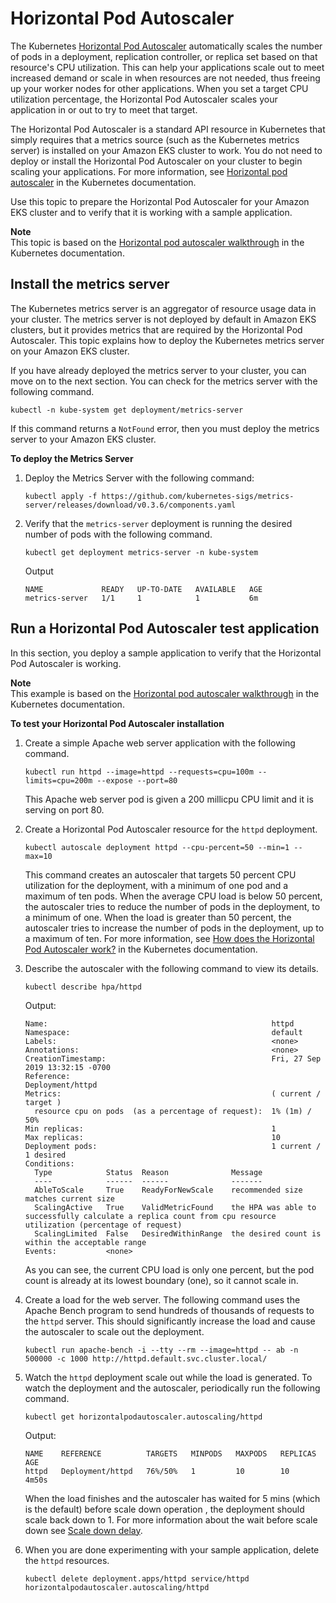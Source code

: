 # Horizontal Pod Autoscaler<a name="horizontal-pod-autoscaler"></a>

The Kubernetes [Horizontal Pod Autoscaler](https://kubernetes.io/docs/tasks/run-application/horizontal-pod-autoscale/) automatically scales the number of pods in a deployment, replication controller, or replica set based on that resource's CPU utilization\. This can help your applications scale out to meet increased demand or scale in when resources are not needed, thus freeing up your worker nodes for other applications\. When you set a target CPU utilization percentage, the Horizontal Pod Autoscaler scales your application in or out to try to meet that target\.

The Horizontal Pod Autoscaler is a standard API resource in Kubernetes that simply requires that a metrics source \(such as the Kubernetes metrics server\) is installed on your Amazon EKS cluster to work\. You do not need to deploy or install the Horizontal Pod Autoscaler on your cluster to begin scaling your applications\. For more information, see [Horizontal pod autoscaler](https://kubernetes.io/docs/tasks/run-application/horizontal-pod-autoscale/) in the Kubernetes documentation\.

Use this topic to prepare the Horizontal Pod Autoscaler for your Amazon EKS cluster and to verify that it is working with a sample application\.

**Note**  
This topic is based on the [Horizontal pod autoscaler walkthrough](https://kubernetes.io/docs/tasks/run-application/horizontal-pod-autoscale-walkthrough/) in the Kubernetes documentation\.

## Install the metrics server<a name="hpa-install-metrics-server"></a>

The Kubernetes metrics server is an aggregator of resource usage data in your cluster\. The metrics server is not deployed by default in Amazon EKS clusters, but it provides metrics that are required by the Horizontal Pod Autoscaler\. This topic explains how to deploy the Kubernetes metrics server on your Amazon EKS cluster\.

If you have already deployed the metrics server to your cluster, you can move on to the next section\. You can check for the metrics server with the following command\.

```
kubectl -n kube-system get deployment/metrics-server
```

If this command returns a `NotFound` error, then you must deploy the metrics server to your Amazon EKS cluster\.

**To deploy the Metrics Server**

1. Deploy the Metrics Server with the following command:

   ```
   kubectl apply -f https://github.com/kubernetes-sigs/metrics-server/releases/download/v0.3.6/components.yaml
   ```

1. Verify that the `metrics-server` deployment is running the desired number of pods with the following command\.

   ```
   kubectl get deployment metrics-server -n kube-system
   ```

   Output

   ```
   NAME             READY   UP-TO-DATE   AVAILABLE   AGE
   metrics-server   1/1     1            1           6m
   ```

## Run a Horizontal Pod Autoscaler test application<a name="hpa-sample-app"></a>

In this section, you deploy a sample application to verify that the Horizontal Pod Autoscaler is working\.

**Note**  
This example is based on the [Horizontal pod autoscaler walkthrough](https://kubernetes.io/docs/tasks/run-application/horizontal-pod-autoscale-walkthrough/) in the Kubernetes documentation\.

**To test your Horizontal Pod Autoscaler installation**

1. Create a simple Apache web server application with the following command\.

   ```
   kubectl run httpd --image=httpd --requests=cpu=100m --limits=cpu=200m --expose --port=80
   ```

   This Apache web server pod is given a 200 millicpu CPU limit and it is serving on port 80\.

1. Create a Horizontal Pod Autoscaler resource for the `httpd` deployment\.

   ```
   kubectl autoscale deployment httpd --cpu-percent=50 --min=1 --max=10
   ```

   This command creates an autoscaler that targets 50 percent CPU utilization for the deployment, with a minimum of one pod and a maximum of ten pods\. When the average CPU load is below 50 percent, the autoscaler tries to reduce the number of pods in the deployment, to a minimum of one\. When the load is greater than 50 percent, the autoscaler tries to increase the number of pods in the deployment, up to a maximum of ten\. For more information, see [How does the Horizontal Pod Autoscaler work?](https://kubernetes.io/docs/tasks/run-application/horizontal-pod-autoscale/#how-does-the-horizontal-pod-autoscaler-work) in the Kubernetes documentation\.

1. Describe the autoscaler with the following command to view its details\.

   ```
   kubectl describe hpa/httpd
   ```

   Output:

   ```
   Name:                                                  httpd
   Namespace:                                             default
   Labels:                                                <none>
   Annotations:                                           <none>
   CreationTimestamp:                                     Fri, 27 Sep 2019 13:32:15 -0700
   Reference:                                             Deployment/httpd
   Metrics:                                               ( current / target )
     resource cpu on pods  (as a percentage of request):  1% (1m) / 50%
   Min replicas:                                          1
   Max replicas:                                          10
   Deployment pods:                                       1 current / 1 desired
   Conditions:
     Type            Status  Reason              Message
     ----            ------  ------              -------
     AbleToScale     True    ReadyForNewScale    recommended size matches current size
     ScalingActive   True    ValidMetricFound    the HPA was able to successfully calculate a replica count from cpu resource utilization (percentage of request)
     ScalingLimited  False   DesiredWithinRange  the desired count is within the acceptable range
   Events:           <none>
   ```

   As you can see, the current CPU load is only one percent, but the pod count is already at its lowest boundary \(one\), so it cannot scale in\.

1. Create a load for the web server\. The following command uses the Apache Bench program to send hundreds of thousands of requests to the `httpd` server\. This should significantly increase the load and cause the autoscaler to scale out the deployment\.

   ```
   kubectl run apache-bench -i --tty --rm --image=httpd -- ab -n 500000 -c 1000 http://httpd.default.svc.cluster.local/
   ```

1. Watch the `httpd` deployment scale out while the load is generated\. To watch the deployment and the autoscaler, periodically run the following command\.

   ```
   kubectl get horizontalpodautoscaler.autoscaling/httpd
   ```

   Output:

   ```
   NAME    REFERENCE          TARGETS   MINPODS   MAXPODS   REPLICAS   AGE
   httpd   Deployment/httpd   76%/50%   1         10        10         4m50s
   ```

   When the load finishes and the autoscaler has waited for 5 mins (which is the default) before scale down operation , the deployment should scale back down to 1\. For more information about the wait before scale down see [Scale down delay](https://kubernetes.io/docs/tasks/run-application/horizontal-pod-autoscale/#support-for-cooldowndelay)\.

1. When you are done experimenting with your sample application, delete the `httpd` resources\.

   ```
   kubectl delete deployment.apps/httpd service/httpd horizontalpodautoscaler.autoscaling/httpd
   ```
